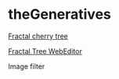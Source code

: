 # theGeneratives

[Fractal cherry tree](https://medhiniv.github.io/theGeneratives/FractalTree/)

[Fractal Tree WebEditor](https://editor.p5js.org/medhini1/full/gRl61DXFh)

Image filter
